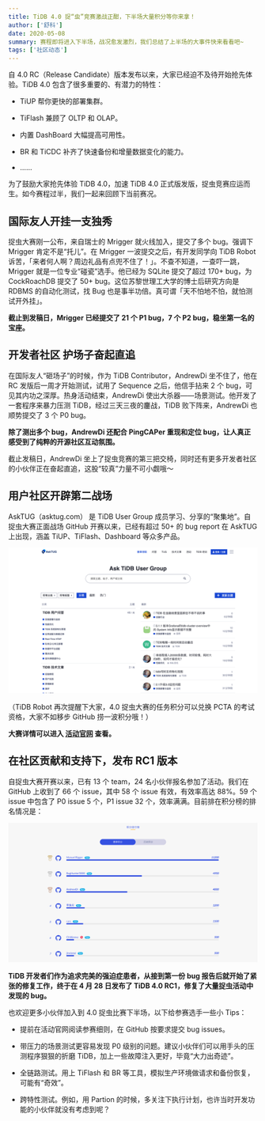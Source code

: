 ```yaml
---
title: TiDB 4.0 捉“虫”竞赛激战正酣，下半场大量积分等你来拿！
author: ['舒科']
date: 2020-05-08
summary: 赛程即将进入下半场，战况愈发激烈，我们总结了上半场的大事件快来看看吧~
tags: ['社区动态']
---
```


自 4.0  RC（Release Candidate）版本发布以来，大家已经迫不及待开始抢先体验。TiDB 4.0 包含了很多重要的、有潜力的特性：

* TiUP 帮你更快的部署集群。

* TiFlash 兼顾了 OLTP 和 OLAP。

* 内置 DashBoard 大幅提高可用性。

* BR 和 TiCDC 补齐了快速备份和增量数据变化的能力。

* ……

为了鼓励大家抢先体验 TiDB 4.0，加速 TiDB 4.0 正式版发版，捉虫竞赛应运而生。如今赛程过半，我们一起来回顾下当前赛况。

## 国际友人开挂一支独秀

捉虫大赛刚一公布，来自瑞士的 Mrigger 就火线加入，提交了多个 bug。强调下 Mrigger 肯定不是“托儿”。在 Mrigger 一波提交之后，有开发同学向 TiDB Robot 诉苦，「来者何人啊？周边礼品有点兜不住了！」。不查不知道，一查吓一跳，Mrigger 就是一位专业“碰瓷”选手。他已经为 SQLite 提交了超过 170+ bug，为 CockRoachDB 提交了 50+ bug。这位苏黎世理工大学的博士后研究方向是 RDBMS 的自动化测试，找 Bug 也是事半功倍。真可谓「天不怕地不怕，就怕测试开外挂」。

**截止到发稿日，Mrigger 已经提交了 21 个 P1 bug，7 个 P2 bug，稳坐第一名的宝座。**

## 开发者社区 护场子奋起直追

在国际友人“砸场子”的时候，作为 TiDB Contributor，AndrewDi 坐不住了，他在 RC 发版后一周才开始测试，试用了 Sequence 之后，他信手拈来 2 个 bug，可见其内功之深厚。热身活动结束，AndrewDi 使出大杀器——场景测试。他开发了一套程序来暴力压测 TiDB，经过三天三夜的鏖战，TiDB 败下阵来，AndrewDi 也顺势提交了 3 个 P0 bug。

**除了测出多个 bug，AndrewDi 还配合 PingCAPer 重现和定位 bug，让人真正感受到了纯粹的开源社区互动氛围。**

截止发稿日，AndrewDi 坐上了捉虫竞赛的第三把交椅，同时还有更多开发者社区的小伙伴正在奋起直追，这股“较真”力量不可小觑哦～

## 用户社区开辟第二战场

AskTUG（asktug.com） 是 TiDB User Group 成员学习、分享的“聚集地”。自捉虫大赛正面战场 GitHub 开赛以来，已经有超过 50+ 的 bug report 在 AskTUG 上出现，涵盖 TiUP、TiFlash、Dashboard 等众多产品。

![asktug](media/tidb-usability-challenge-program-situation/1-asktug.png)

（TiDB Robot 再次提醒下大家，4.0 捉虫大赛的任务积分可以兑换 PCTA 的考试资格，大家不如移步 GitHub 捞一波积分哦！）

**大赛详情可以进入 [活动官网](https://pingcap.com/community-cn/tidb-bug-hunting/) 查看。**

## 在社区贡献和支持下，发布 RC1 版本

自捉虫大赛开赛以来，已有 13 个 team，24 名小伙伴报名参加了活动。我们在 GitHub 上收到了 66 个 issue，其中 58 个 issue 有效，有效率高达 88%。59 个 issue 中包含了 P0 issue 5 个，P1 issue 32 个，效率满满。目前排在积分榜的排名情况是：

![asktug](media/tidb-usability-challenge-program-situation/2-积分榜.png)

**TiDB 开发者们作为追求完美的强迫症患者，从接到第一份 bug 报告后就开始了紧张的修复工作，终于在 4 月 28 日发布了 TiDB 4.0 RC1，修复了大量捉虫活动中发现的 bug。**

也欢迎更多小伙伴加入到 4.0 捉虫比赛下半场，以下给参赛选手一些小 Tips：

* 提前在活动官网阅读参赛细则，在 GitHub 按要求提交 bug issues。

* 带压力的场景测试更容易发现 P0 级别的问题。建议小伙伴们可以用手头的压测程序狠狠的折磨 TiDB，加上一些故障注入更好，毕竟“大力出奇迹”。

* 全链路测试。用上 TiFlash 和 BR 等工具，模拟生产环境做请求和备份恢复，可能有“奇效”。

* 跨特性测试。例如，用 Partion 的时候，多关注下执行计划，也许当时开发功能的小伙伴就没有考虑到呢？